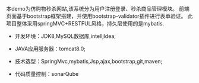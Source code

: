 本demo为仿购物秒杀网站,该系统分为用户注册登录、秒杀商品管理模块。 前端页面基于bootstrap框架搭建，并使用bootstrap-validator插件进行表单验证。
此项目整体采用springMVC+RESTFUL风格，持久层使用的是mybatis.

- 开发环境：JDK8,MySQL数据库,intelljIdea;

- JAVA应用服务器：tomcat8.0;

- 技术选型：SpringMvc,mybatis,Jsp,ajax,bootstrap,git,maven;

- 代码质量控制：sonarQube
